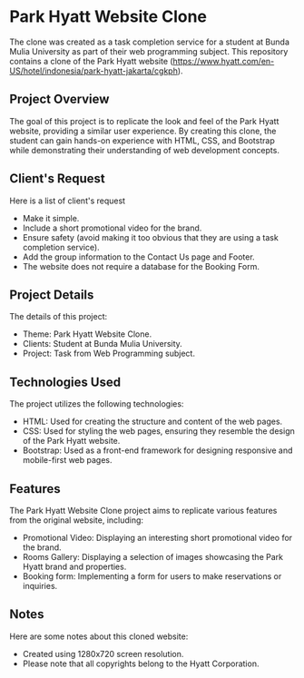 # Park Hyatt Website Clone
The clone was created as a task completion service for a student at Bunda Mulia University as part of their web programming subject.
This repository contains a clone of the Park Hyatt website (https://www.hyatt.com/en-US/hotel/indonesia/park-hyatt-jakarta/cgkph).

## Project Overview
The goal of this project is to replicate the look and feel of the Park Hyatt website, providing a similar user experience. By creating this clone, the student can gain hands-on experience with HTML, CSS, and Bootstrap while demonstrating their understanding of web development concepts.

## Client's Request
Here is a list of client's request
- Make it simple.
- Include a short promotional video for the brand.
- Ensure safety (avoid making it too obvious that they are using a task completion service).
- Add the group information to the Contact Us page and Footer.
- The website does not require a database for the Booking Form.

## Project Details
The details of this project:
- Theme: Park Hyatt Website Clone.
- Clients: Student at Bunda Mulia University.
- Project: Task from Web Programming subject.

## Technologies Used
The project utilizes the following technologies:
- HTML: Used for creating the structure and content of the web pages.
- CSS: Used for styling the web pages, ensuring they resemble the design of the Park Hyatt website.
- Bootstrap: Used as a front-end framework for designing responsive and mobile-first web pages.

## Features
The Park Hyatt Website Clone project aims to replicate various features from the original website, including:
- Promotional Video: Displaying an interesting short promotional video for the brand.
- Rooms Gallery: Displaying a selection of images showcasing the Park Hyatt brand and properties.
- Booking form: Implementing a form for users to make reservations or inquiries.

## Notes
Here are some notes about this cloned website:
- Created using 1280x720 screen resolution.
- Please note that all copyrights belong to the Hyatt Corporation.
